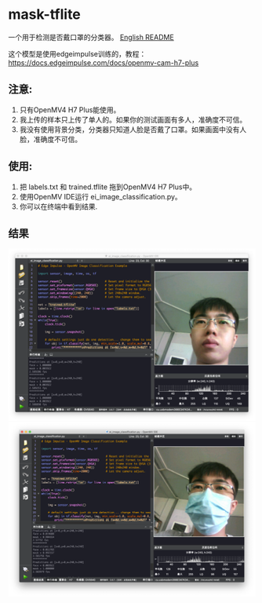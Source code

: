 # mask-tflite
一个用于检测是否戴口罩的分类器。
[English README](https://github.com/SingTown/mask-tflite/blob/main/README.md)


这个模型是使用edgeimpulse训练的，教程：
https://docs.edgeimpulse.com/docs/openmv-cam-h7-plus


## 注意:

1. 只有OpenMV4 H7 Plus能使用。
2. 我上传的样本只上传了单人的。如果你的测试画面有多人，准确度不可信。
3. 我没有使用背景分类，分类器只知道人脸是否戴了口罩。如果画面中没有人脸，准确度不可信。

## 使用:
1. 把 labels.txt 和 trained.tflite 拖到OpenMV4 H7 Plus中。
2. 使用OpenMV IDE运行 ei_image_classification.py。
3. 你可以在终端中看到结果.

## 结果
![test_face](https://github.com/SingTown/mask-tflite/blob/main/test/test_face.png)
![test_mask](https://github.com/SingTown/mask-tflite/blob/main/test/test_mask.png)
